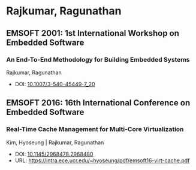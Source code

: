 # Rajkumar, Ragunathan

## EMSOFT 2001: 1st International Workshop on Embedded Software

### An End-To-End Methodology for Building Embedded Systems
Rajkumar, Ragunathan
* DOI: [10.1007/3-540-45449-7_20](https://doi.org/10.1007/3-540-45449-7_20)

## EMSOFT 2016: 16th International Conference on Embedded Software

### Real-Time Cache Management for Multi-Core Virtualization
Kim, Hyoseung | Rajkumar, Ragunathan
* DOI: [10.1145/2968478.2968480](https://doi.org/10.1145/2968478.2968480)
* URL: <https://intra.ece.ucr.edu/~hyoseung/pdf/emsoft16-virt-cache.pdf>

